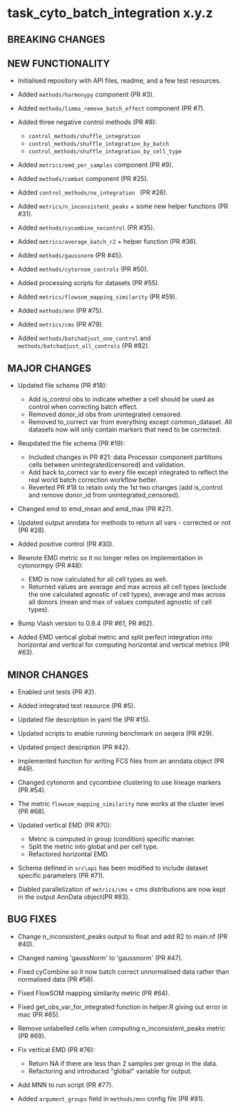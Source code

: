 # task_cyto_batch_integration x.y.z

## BREAKING CHANGES

<!-- * Restructured `src` directory (PR #3). -->

## NEW FUNCTIONALITY

* Initialised repository with API files, readme, and a few test resources.

* Added `methods/harmonypy` component (PR #3).

* Added `methods/limma_remove_batch_effect` component (PR #7).

* Added three negative control methods (PR #8):
  - `control_methods/shuffle_integration`
  - `control_methods/shuffle_integration_by_batch`
  - `control_methods/shuffle_integration_by_cell_type`

* Added `metrics/emd_per_samples` component (PR #9).

* Added `methods/combat` component (PR #25).

* Added `control_methods/no_integration ` (PR #26).

* Added `metrics/n_inconsistent_peaks` + some new helper functions (PR #31).

* Added `methods/cycombine_nocontrol` (PR #35).

* Added `metrics/average_batch_r2` + helper function (PR #36).

* Added `methods/gaussnorm` (PR #45).

* Added `methods/cytornom_controls` (PR #50).

* Added processing scripts for datasets (PR #55).

* Added `metrics/flowsom_mapping_similarity` (PR #59).

* Added `methods/mnn` (PR #75).

* Added `metrics/cms` (PR #79).

* Added `methods/batchadjust_one_control` and `methods/batchadjust_all_controls` (PR #82).

## MAJOR CHANGES

* Updated file schema (PR #18): 
  * Add is_control obs to indicate whether a cell should be used as control when correcting batch effect.
  * Removed donor_id obs from unintegrated censored.
  * Removed to_correct var from everything except common_dataset. 
  All datasets now will only contain markers that need to be corrected.

* Reupdated the file schema (PR #19):
  * Included changes in PR #21: data Processor component partitions cells between unintegrated(censored) 
  and validation.
  * Add back to_correct var to every file except integrated to reflect the real world 
  batch correction workflow better.
  * Reverted PR #18 to retain only the 1st two changes (add is_control and remove 
  donor_id from unintegrated_censored).

* Changed emd to emd_mean and emd_max (PR #27).

* Updated output anndata for methods to return all vars - corrected or not (PR #28).

* Added positive control (PR #30).

* Rewrote EMD metric so it no longer relies on implementation in cytonormpy (PR #48):
  * EMD is now calculated for all cell types as well.
  * Returned values are average and max across all cell types (exclude the one calculated agnostic of cell types),
  average and max across all donors (mean and max of values computed agnostic of cell types).

* Bump Viash version to 0.9.4 (PR #61, PR #62).

* Added EMD vertical global metric and split perfect integration into horizontal and vertical 
  for computing horizontal and vertical metrics (PR #63).

## MINOR CHANGES

* Enabled unit tests (PR #2).

* Added integrated test resource (PR #5).

* Updated file description in yaml file (PR #15).

* Updated scripts to enable running benchmark on seqera (PR #29).

* Updated project description (PR #42).

* Implemented function for writing FCS files from an anndata object (PR #49).

* Changed cytonorm and cycombine clustering to use lineage markers (PR #54).

* The metric `flowsom_mapping_similarity` now works at the cluster level (PR #68).

* Updated vertical EMD (PR #70):
  * Metric is computed in group (condition) specific manner. 
  * Split the metric into global and per cell type.
  * Refactored horizontal EMD.

* Schema defined in `src\api` has been modified to include dataset specific parameters (PR #71).

*  Diabled parallelization of `metrics/cms` + cms distributions are now kept in the output AnnData object(PR #83).

## BUG FIXES

* Change n_inconsistent_peaks output to float and add R2 to main.nf (PR #40).

* Changed naming 'gaussNorm' to 'gaussnorm' (PR #47).

* Fixed cyCombine so it now batch correct unnormalised data rather than normalised data (PR #58). 

* Fixed FlowSOM mapping similarity metric (PR #64).

* Fixed get_obs_var_for_integrated function in helper.R giving out error in mac (PR #65).

* Remove unlabelled cells when computing n_inconsistent_peaks metric (PR #69).

* Fix vertical EMD (PR #76):
  * Return NA if there are less than 2 samples per group in the data.
  * Refactoring and introduced "global" variable for output.

* Add MNN to run script (PR #77).

* Added `argument_groups` field in `methods/mnn` config file (PR #81).
